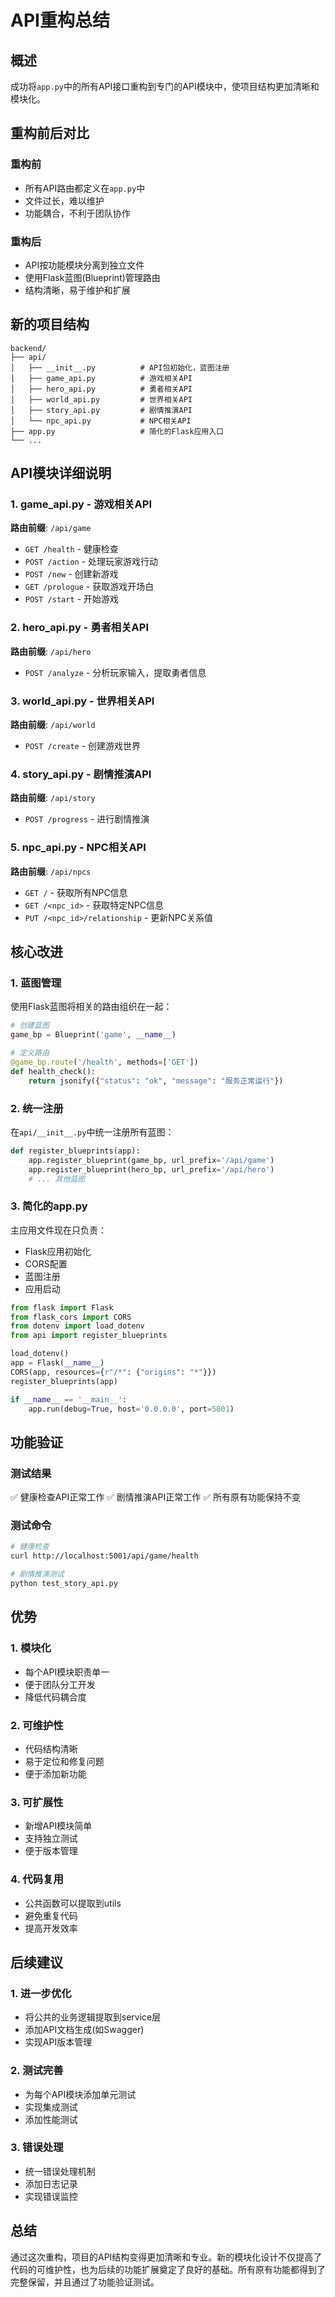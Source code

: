 # API重构总结

## 概述

成功将`app.py`中的所有API接口重构到专门的API模块中，使项目结构更加清晰和模块化。

## 重构前后对比

### 重构前
- 所有API路由都定义在`app.py`中
- 文件过长，难以维护
- 功能耦合，不利于团队协作

### 重构后
- API按功能模块分离到独立文件
- 使用Flask蓝图(Blueprint)管理路由
- 结构清晰，易于维护和扩展

## 新的项目结构

```
backend/
├── api/
│   ├── __init__.py          # API包初始化，蓝图注册
│   ├── game_api.py          # 游戏相关API
│   ├── hero_api.py          # 勇者相关API
│   ├── world_api.py         # 世界相关API
│   ├── story_api.py         # 剧情推演API
│   └── npc_api.py           # NPC相关API
├── app.py                   # 简化的Flask应用入口
└── ...
```

## API模块详细说明

### 1. game_api.py - 游戏相关API
**路由前缀**: `/api/game`

- `GET /health` - 健康检查
- `POST /action` - 处理玩家游戏行动
- `POST /new` - 创建新游戏
- `GET /prologue` - 获取游戏开场白
- `POST /start` - 开始游戏

### 2. hero_api.py - 勇者相关API
**路由前缀**: `/api/hero`

- `POST /analyze` - 分析玩家输入，提取勇者信息

### 3. world_api.py - 世界相关API
**路由前缀**: `/api/world`

- `POST /create` - 创建游戏世界

### 4. story_api.py - 剧情推演API
**路由前缀**: `/api/story`

- `POST /progress` - 进行剧情推演

### 5. npc_api.py - NPC相关API
**路由前缀**: `/api/npcs`

- `GET /` - 获取所有NPC信息
- `GET /<npc_id>` - 获取特定NPC信息
- `PUT /<npc_id>/relationship` - 更新NPC关系值

## 核心改进

### 1. 蓝图管理
使用Flask蓝图将相关的路由组织在一起：

```python
# 创建蓝图
game_bp = Blueprint('game', __name__)

# 定义路由
@game_bp.route('/health', methods=['GET'])
def health_check():
    return jsonify({"status": "ok", "message": "服务正常运行"})
```

### 2. 统一注册
在`api/__init__.py`中统一注册所有蓝图：

```python
def register_blueprints(app):
    app.register_blueprint(game_bp, url_prefix='/api/game')
    app.register_blueprint(hero_bp, url_prefix='/api/hero')
    # ... 其他蓝图
```

### 3. 简化的app.py
主应用文件现在只负责：
- Flask应用初始化
- CORS配置
- 蓝图注册
- 应用启动

```python
from flask import Flask
from flask_cors import CORS
from dotenv import load_dotenv
from api import register_blueprints

load_dotenv()
app = Flask(__name__)
CORS(app, resources={r"/*": {"origins": "*"}})
register_blueprints(app)

if __name__ == '__main__':
    app.run(debug=True, host='0.0.0.0', port=5001)
```

## 功能验证

### 测试结果
✅ 健康检查API正常工作
✅ 剧情推演API正常工作
✅ 所有原有功能保持不变

### 测试命令
```bash
# 健康检查
curl http://localhost:5001/api/game/health

# 剧情推演测试
python test_story_api.py
```

## 优势

### 1. 模块化
- 每个API模块职责单一
- 便于团队分工开发
- 降低代码耦合度

### 2. 可维护性
- 代码结构清晰
- 易于定位和修复问题
- 便于添加新功能

### 3. 可扩展性
- 新增API模块简单
- 支持独立测试
- 便于版本管理

### 4. 代码复用
- 公共函数可以提取到utils
- 避免重复代码
- 提高开发效率

## 后续建议

### 1. 进一步优化
- 将公共的业务逻辑提取到service层
- 添加API文档生成(如Swagger)
- 实现API版本管理

### 2. 测试完善
- 为每个API模块添加单元测试
- 实现集成测试
- 添加性能测试

### 3. 错误处理
- 统一错误处理机制
- 添加日志记录
- 实现错误监控

## 总结

通过这次重构，项目的API结构变得更加清晰和专业。新的模块化设计不仅提高了代码的可维护性，也为后续的功能扩展奠定了良好的基础。所有原有功能都得到了完整保留，并且通过了功能验证测试。
